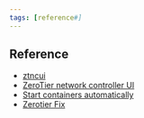 ```yaml
---
tags: [reference#]
---
```


## Reference

- [ztncui](https://key-networks.com/ztncui/)
- [ZeroTier network controller UI](https://hub.docker.com/r/mdplusplus/zerotier-network-controller-ui)
- [Start containers automatically](https://docs.docker.com/config/containers/start-containers-automatically/)
- [Zerotier Fix](https://github.com/kaaass/ZerotierFix)
